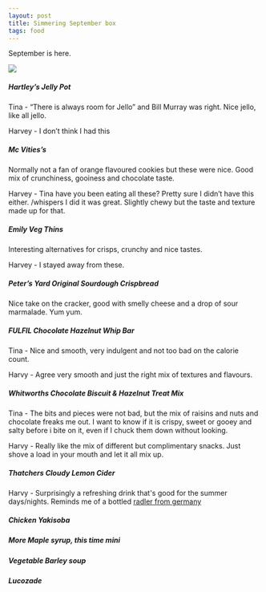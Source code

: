 ```yaml
---
layout: post
title: Simmering September box
tags: food
---
```


September is here.

<img src="simmering-september-box.jpg" />

##### Hartley’s Jelly Pot
Tina - “There is always room for Jello” and Bill Murray was right. Nice jello, like all jello. 

Harvey - I don’t think I had this

##### Mc Vities’s 
Normally not a fan of orange flavoured cookies but these were nice. Good mix of crunchiness, gooiness and chocolate taste. 

Harvey - Tina have you been eating all these? Pretty sure I didn’t have this either. /whispers I did it was great. Slightly chewy but the taste and texture made up for that.

##### Emily Veg Thins
Interesting alternatives for crisps, crunchy and nice tastes. 

Harvey - I stayed away from these.

##### Peter’s Yard Original Sourdough Crispbread
Nice take on the cracker, good with smelly cheese and a drop of sour marmalade. Yum yum. 

##### FULFIL Chocolate Hazelnut Whip Bar
Tina - Nice and smooth, very indulgent and not too bad on the calorie count. 

Harvy - Agree very smooth and just the right mix of textures and flavours.

##### Whitworths Chocolate Biscuit & Hazelnut Treat Mix
Tina - The bits and pieces were not bad, but the mix of raisins and nuts and chocolate freaks me out. I want to know if it is crispy, sweet or gooey and salty before i bite on it, even if I chuck them down without looking.

Harvy - Really like the mix of different but complimentary snacks. Just shove a load in your mouth and let it all mix up.

##### Thatchers Cloudy Lemon Cider

Harvy - Surprisingly a refreshing drink that's good for the summer days/nights. Reminds me of a bottled [radler from germany](https://germanfoods.org/recipes/radler/)

##### Chicken Yakisoba

##### More Maple syrup, this time mini

##### Vegetable Barley soup

##### Lucozade

